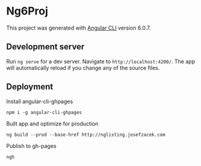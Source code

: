 # Ng6Proj

This project was generated with [Angular CLI](https://github.com/angular/angular-cli) version 6.0.7.

## Development server

Run `ng serve` for a dev server. Navigate to `http://localhost:4200/`. The app will automatically reload if you change any of the source files.

## Deployment

Install angular-cli-ghpages

`npm i -g angular-cli-ghpages`

Built app and optimize for production

`ng build --prod --base-href http://nglisting.josefzacek.com`

Publish to gh-pages

`ngh`
